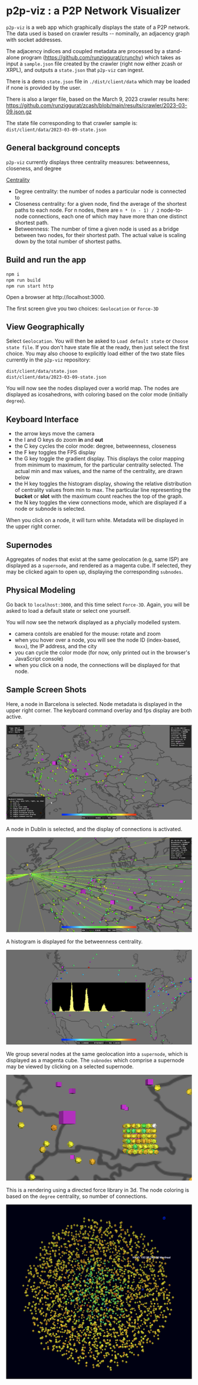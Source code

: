 # p2p-viz : a P2P Network Visualizer

`p2p-viz` is a web app which graphically displays the state of a P2P network.  The data used is based on crawler results -- nominally, an adjacency graph with socket addresses.

The adjacency indices and coupled metadata are processed by a stand-alone program (https://github.com/runziggurat/crunchy) which takes as input a `sample.json` file created by the crawler (right now either zcash or XRPL), and outputs a `state.json` that `p2p-viz` can ingest.

There is a demo `state.json` file in `./dist/client/data` which may be loaded if none is provided by the user.

There is also a larger file, based on the March 9, 2023 crawler results here:  https://github.com/runziggurat/zcash/blob/main/results/crawler/2023-03-09.json.gz

The state file corresponding to that crawler sample is:  `dist/client/data/2023-03-09-state.json`


## General background concepts

`p2p-viz` currently displays three centrality measures:  betweenness, closeness, and degree

[Centrality](https://en.wikipedia.org/wiki/Centrality)


- Degree centrality: the number of nodes a particular node is connected to
- Closeness centrality:  for a given node, find the average of the shortest paths to each node. For n nodes, there are `n * (n - 1) / 2` node-to-node connections, each one of which may have more than one distinct shortest path.
- Betweenness: The number of time a given node is used as a bridge between two nodes, for their shortest path.  The actual value is scaling down by the total number of shortest paths.


## Build and run the app

```
npm i
npm run build
npm run start http
```
Open a browser at http://localhost:3000.

The first screen give you two choices:  `Geolocation` or `Force-3D`

## View Geographically

Select `Geolocation`.  You will then be asked to `Load default state` or `Choose state file`.  If you don't have state file at the ready, then just select the first choice.  You may also choose to explicitly load either of the two state files currently in the `p2p-viz` repository:
```
dist/client/data/state.json
dist/client/data/2023-03-09-state.json
```


You will now see the nodes displayed over a world map.  The nodes are displayed as icosahedrons, with coloring based on the color mode (initially `degree`).


## Keyboard Interface

- the arrow keys move the camera
- the I and O keys do zoom **in** and **out**
- the C key cycles the color mode:  degree, betweenness, closeness
- the F key toggles the FPS display
- the G key toggle the gradient display.  This displays the color mapping from minimum to maximum, for the particular centrality selected.  The actual min and max values, and the name of the centrality, are drawn below
- the H key toggles the histogram display, showing the relative distribution of centrality values from min to max.  The particular line representing the  **bucket** or **slot** with the maximum count reaches the top of the graph.
- the N key toggles the view connections mode, which are displayed if a node or subnode is selected.


When you click on a node, it will turn white.  Metadata will be displayed in the upper right corner.

## Supernodes

Aggregates of nodes that exist at the same geolocation (e.g, same ISP) are displayed as a `supernode`, and rendered as a magenta cube.  If selected, they may be clicked again to open up, displaying the corresponding `subnodes`.

## Physical Modeling

Go back to `localhost:3000`, and this time select `Force-3D`.  Again, you will be asked to load a default state or select one yourself.

You will now see the network displayed as a phycially modelled system.

-  camera contols are enabled for the mouse:  rotate and zoom
-  when you hover over a node, you will see the node ID (index-based, `Nxxx`), the IP address, and the city
-  you can cycle the color mode (for now, only printed out in the browser's JavaScript console)
-  when you click on a node, the connections will be displayed for that node.

## Sample Screen Shots

Here, a node in Barcelona is selected. Node metadata is displayed in the upper right corner. The keyboard command overlay and fps display are both active.

![](/screenshots/p2p-viz-001.png "")

A node in Dublin is selected, and the display of connections is activated.

![](/screenshots/p2p-viz-002.png "")

A histogram is displayed for the betweenness centrality.

![](/screenshots/p2p-viz-003.png "")

We group several nodes at the same geolocation into a `supernode`, which is displayed as a magenta cube. The `subnodes` which comprise a supernode may be viewed by clicking on a selected supernode.

![](/screenshots/p2p-viz-005.png "")

This is a rendering using a directed force library in 3d.  The node coloring is based on the `degree` centrality, so number of connections.

![](/screenshots/p2p-viz-004.png "")
